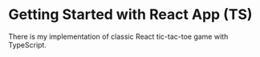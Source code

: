 # Getting Started with React App (TS)

There is my implementation of classic React tic-tac-toe game with TypeScript.
